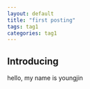 ```yaml
---
layout: default
title: "first posting"
tags: tag1
categories: tag1
---
```


## Introducing

hello, my name is youngjin

